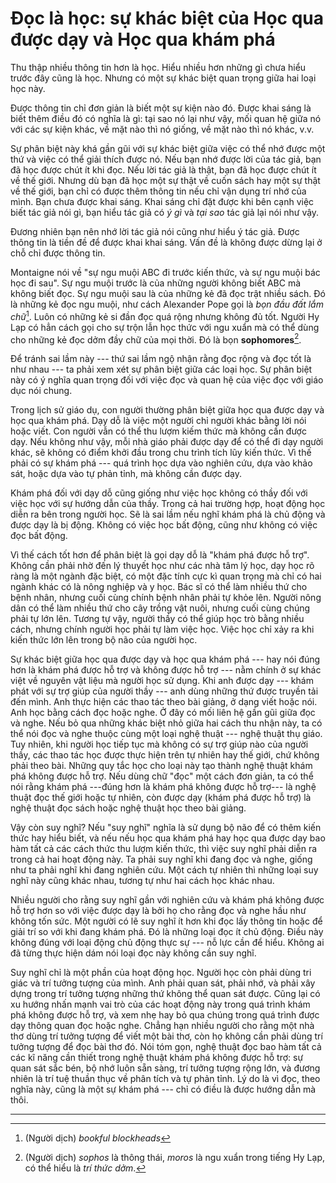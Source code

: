 # Đọc là học: sự khác biệt của Học qua được dạy và Học qua khám phá

Thu thập nhiều thông tin hơn là học. Hiểu nhiều hơn những gì chưa hiểu trước đây
cũng là học. Nhưng có một sự khác biệt quan trọng giữa hai loại học này.

Được thông tin chỉ đơn giản là biết một sự kiện nào đó. Được khai sáng là biết thêm
điều đó có nghĩa là gì: tại sao nó lại như vậy, mối quan hệ giữa nó với các 
sự kiện khác, về mặt nào thì nó giống, về mặt nào thì nó khác, v.v.

Sự phân biệt này khá gần gũi với sự khác biệt giữa việc có thể nhớ được một thứ
và việc có thể giải thích được nó. Nếu bạn nhớ được lời của tác giả, bạn đã học
được chút ít khi đọc. Nếu lời tác giả là thật, bạn đã học được chút ít về thế giới.
Nhưng dù bạn đã học một sự thật về cuốn sách hay một sự thật về thế giới, bạn
chỉ có được thêm thông tin nếu chỉ vận dụng trí nhớ của mình. Bạn chưa được khai
sáng. Khai sáng chỉ đặt được khi bên cạnh việc biết tác giả nói gì,  bạn hiểu 
tác giả có *ý gì* và *tại sao* tác giả lại nói như vậy.

Đương nhiên bạn nên nhớ lời tác giả nói cũng như hiểu ý tác giả. Được thông tin
là tiền đề để được khai khai sáng. Vấn đề là không được dừng lại ở chỗ chỉ được
thông tin.

Montaigne nói về "sự ngu muội ABC đi trước kiến thức, và sự ngu muội bác học đi sau".
Sự ngu muội trước là của những người không biết ABC mà không biết đọc. Sự ngu muội
sau là của những kẻ đã đọc trật nhiều sách. Đó là những kẻ đọc ngu muội, như cách
Alexander Pope gọi là *bọn đầu đất lắm chữ*[^1]. Luôn có những kẻ si đần đọc
quá rộng nhưng không đủ tốt. Người Hy Lạp có hẳn cách gọi cho sự trộn lẫn học thức
với ngu xuẩn mà có thể dùng cho những kẻ đọc dởm đầy chữ của mọi thời. Đó là bọn
**sophomores**[^2].

Để tránh sai lầm này --- thứ sai lầm ngộ nhận rằng đọc rộng và đọc tốt là như nhau ---
ta phải xem xét sự phân biệt giữa các loại học. Sự phân biệt này có ý nghĩa
quan trọng đối với việc đọc và quan hệ của việc đọc với giáo dục nói chung.

Trong lịch sử giáo dụ, con người thường phân biệt giữa học qua được dạy và học
qua khám phá. Dạy dỗ là việc một người chỉ người khác bằng lời nói hoặc viết.
Con người vẫn có thể thu lượm kiếm thức mà không cần được dạy. Nếu không như vậy,
mỗi nhà giáo phải được dạy để có thể đi dạy người khác, sẽ không có điểm khởi
đầu trong chu trình tích lũy kiến thức. Vì thế phải có sự khám phá --- quá trình
học dựa vào nghiên cứu, dựa vào khảo sát, hoặc dựa vào tự phản tỉnh, mà không cần
được dạy.

Khám phá đối với dạy dỗ cũng giống như việc học không có thầy đối với việc học
với sự hướng dẫn của thầy. Trong cả hai trường hợp, hoạt động học diễn ra bên trong
người học. Sẽ là sai lầm nếu nghĩ khám phá là chủ động và được dạy là bị động.
Không có việc học bất động, cũng như không có việc đọc bất động.

Vì thế cách tốt hơn để phân biệt là gọi dạy dỗ là "khám phá được hỗ trợ". Không
cần phải nhờ đến lý thuyết học như các nhà tâm lý học, dạy học rõ ràng là một
ngành đặc biệt, có một đặc tính cực kì quan trọng mà chỉ có hai ngành khác có 
là nông nghiệp và y học. Bác sĩ có thể làm nhiều thứ cho bệnh nhân, nhưng 
cuối cùng chính bệnh nhân phải tự khỏe lên. Người nông dân có thể làm nhiều
thứ cho cây trồng vật nuôi, nhưng cuối cùng chúng phải tự lớn lên. Tương tự vậy,
người thầy có thể giúp học trò bằng nhiều cách, nhưng chính người học phải tự
làm việc học. Việc học chỉ xảy ra khi kiến thức lớn lên trong bộ não của người học.

Sự khác biệt giữa học qua được dạy và học qua khám phá --- hay nói đúng hơn là
khám phá được hỗ trợ và không được hỗ trợ --- nằm chính ở sự khác việt về nguyên
vật liệu mà người học sử dụng. Khi anh được dạy --- khám phát với sự trợ giúp
của người thầy --- anh dùng những thứ được truyền tải đến mình. Anh thực hiện
các thao tác theo bài giảng, ở dạng viết hoặc nói. Anh học bằng cách đọc hoặc nghe.
Ở đây có mối liên hệ gần gũi giữa đọc và nghe. Nếu bỏ qua những khác biệt nhỏ giữa
hai cách thu nhận này, ta có thể nói đọc và nghe thuộc cùng một loại nghệ thuật ---
nghệ thuật thụ giáo. Tuy nhiên, khi người học tiếp tục mà không có sự trợ giúp nào
của người thầy, các thao tác học được thực hiện trên tự nhiên hay thế giới, chứ
không phải theo bài. Những quy tắc học cho loại này tạo thành nghệ thuật khám phá
không được hỗ trợ. Nếu dùng chữ "đọc" một cách đơn giản, ta có thể nói rằng
khám phá ---đúng hơn là khám phá không được hỗ trợ--- là nghệ thuật đọc thế giới
hoặc tự nhiên, còn được dạy (khám phá được hỗ trợ) là nghệ thuật đọc sách hoặc
nghệ thuật học theo bài giảng.

Vậy còn suy nghĩ? Nếu "suy nghĩ" nghĩa là sử dụng bộ não để có thêm kiến thức
hay hiểu biết, và nếu nếu học qua khám phá hay học qua được dạy bao hàm tất cả
các cách thức thu lượm kiến thức, thì việc suy nghĩ phải diễn ra trong cả hai
hoạt động này. Ta phải suy nghĩ khi đang đọc và nghe, giống như ta phải nghĩ khi
đang nghiên cứu. Một cách tự nhiên thì những loại suy nghĩ này cũng khác nhau,
tương tự như hai cách học khác nhau.

Nhiều người cho rằng suy nghĩ gần với nghiên cứu và khám phá không được hỗ trợ
hơn so với việc được dạy là bởi họ cho rằng đọc và nghe hầu như không tốn sức.
Một người có lẽ suy nghĩ ít hơn khi đọc lấy thông tin hoặc để giải trí so với
khi đang khám phá. Đó là những loại đọc ít chủ động. Điều này không đúng với
loại động chủ động thực sự --- nỗ lực cần để hiểu. Không ai đã từng thực hiện 
dám nói loại đọc này không cần suy nghĩ.

Suy nghĩ chỉ là một phần của hoạt động học. Người học còn phải dùng tri giác và
trí tưởng tượng của mình. Anh phải quan sát, phải nhớ, và phải xây dựng trong trí
tưởng tượng những thứ không thể quan sát được. Cũng lại có xu hướng nhấn mạnh
vai trò của các hoạt động này trong quá trình khám phá không được hỗ trợ, và
xem nhẹ hay bỏ qua chúng trong quá trình được dạy thông quan đọc hoặc nghe.
Chẳng hạn nhiều người cho rằng một nhà thơ dùng trí tưởng tượng để viết một 
bài thơ, còn họ không cần phải dùng trí tưởng tượng để đọc bài thơ đó. 
Nói tóm gọn, nghệ thuật đọc bao hàm tất cả các kĩ năng cần thiết trong nghệ thuật
khám phá không được hỗ trợ: sự quan sát sắc bén, bộ nhớ luôn sẵn sàng, trí tưởng
tượng rộng lớn, và đương nhiên là trí tuệ thuần thục về phân tích và tự phản tỉnh.
Lý do là vì đọc, theo nghĩa này, cũng là một sự khám phá --- chỉ có điều là được
hướng dẫn mà thôi.

---

[^1]: (Người dịch) *bookful blockheads*
[^2]: (Người dịch) *sophos* là thông thái, *moros* là ngu xuẩn trong tiếng Hy Lạp, có thể hiểu là *trí thức dởm*.